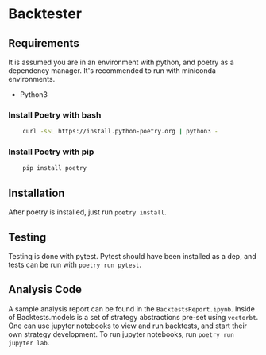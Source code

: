 # Backtester

## Requirements

It is assumed you are in an environment with python, and poetry as a dependency manager. It's recommended to
run with miniconda environments.

- Python3

### Install Poetry with bash

```bash
    curl -sSL https://install.python-poetry.org | python3 -
```

### Install Poetry with pip

```bash
    pip install poetry
```

## Installation

After poetry is installed, just run `poetry install`.

## Testing

Testing is done with pytest. Pytest should have been installed as a dep, and tests can be run with `poetry run pytest`.

## Analysis Code

A sample analysis report can be found in the `BacktestsReport.ipynb`. Inside of Backtests.models is a set
of strategy abstractions pre-set using `vectorbt`. One can use jupyter notebooks to view and run backtests,
and start their own strategy development. To run jupyter notebooks, run `poetry run jupyter lab`.

